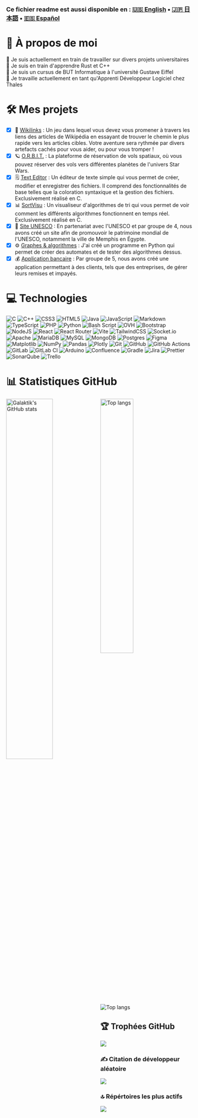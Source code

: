 
### Ce fichier readme est aussi disponible en : [🇺🇸 English](README.md) • [🇯🇵 日本語](README_jp.md) • [🇪🇸 Español](README_es.md)

# 💫 À propos de moi
🔭 Je suis actuellement en train de travailler sur divers projets universitaires<br>
🌱 Je suis en train d'apprendre Rust et C++<br>
📝 Je suis un cursus de BUT Informatique à l'université Gustave Eiffel<br>
💼 Je travaille actuellement en tant qu'Apprenti Développeur Logiciel chez Thales<br>

# 🛠️ Mes projets
- [x] 📖 [Wikilinks](https://github.com/Galaktik-hub/B2-S4-Wikilinks) : Un jeu dans lequel vous devez vous promener à travers les liens des articles de Wikipédia en essayant de trouver le chemin le plus rapide vers les articles cibles. Votre aventure sera rythmée par divers artefacts cachés pour vous aider, ou pour vous tromper !
- [x] 🪐 [O.R.B.I.T.](https://github.com/Galaktik-hub/B2-S3-ORBIT) : La plateforme de réservation de vols spatiaux, où vous pouvez réserver des vols vers différentes planètes de l'univers Star Wars.
- [x] 🗒️ [Text Editor](https://github.com/Galaktik-hub/text-editor) : Un éditeur de texte simple qui vous permet de créer, modifier et enregistrer des fichiers. Il comprend des fonctionnalités de base telles que la coloration syntaxique et la gestion des fichiers. Exclusivement réalisé en C.
- [x] 📊 [SortVisu](https://github.com/Galaktik-hub/sortvisu) : Un visualiseur d'algorithmes de tri qui vous permet de voir comment les différents algorithmes fonctionnent en temps réel. Exclusivement réalisé en C.
- [x] 🏰 [Site UNESCO](https://github.com/Galaktik-hub/sae-unesco) : En partenariat avec l'UNESCO et par groupe de 4, nous avons créé un site afin de promouvoir le patrimoine mondial de l'UNESCO, notamment la ville de Memphis en Égypte.
- [x] ⚙️ [Graphes & algorithmes](https://github.com/Galaktik-hub/automates) : J'ai créé un programme en Python qui permet de créer des automates et de tester des algorithmes dessus.
- [x] 💰 [Application bancaire](https://github.com/Galaktik-hub/banque-tran) : Par groupe de 5, nous avons créé une application permettant à des clients, tels que des entreprises, de gérer leurs remises et impayés.

# 💻 Technologies
![C](https://img.shields.io/badge/c-%2300599C.svg?style=for-the-badge&logo=c&logoColor=white) ![C++](https://img.shields.io/badge/c++-%2300599C.svg?style=for-the-badge&logo=c%2B%2B&logoColor=white) ![CSS3](https://img.shields.io/badge/css3-%231572B6.svg?style=for-the-badge&logo=css3&logoColor=white) ![HTML5](https://img.shields.io/badge/html5-%23E34F26.svg?style=for-the-badge&logo=html5&logoColor=white) ![Java](https://img.shields.io/badge/java-%23ED8B00.svg?style=for-the-badge&logo=openjdk&logoColor=white) ![JavaScript](https://img.shields.io/badge/javascript-%23323330.svg?style=for-the-badge&logo=javascript&logoColor=%23F7DF1E) ![Markdown](https://img.shields.io/badge/markdown-%23000000.svg?style=for-the-badge&logo=markdown&logoColor=white) ![TypeScript](https://img.shields.io/badge/typescript-%23007ACC.svg?style=for-the-badge&logo=typescript&logoColor=white) ![PHP](https://img.shields.io/badge/php-%23777BB4.svg?style=for-the-badge&logo=php&logoColor=white) ![Python](https://img.shields.io/badge/python-3670A0?style=for-the-badge&logo=python&logoColor=ffdd54) ![Bash Script](https://img.shields.io/badge/bash_script-%23121011.svg?style=for-the-badge&logo=gnu-bash&logoColor=white) ![OVH](https://img.shields.io/badge/ovh-%23123F6D.svg?style=for-the-badge&logo=ovh&logoColor=#123F6D) ![Bootstrap](https://img.shields.io/badge/bootstrap-%238511FA.svg?style=for-the-badge&logo=bootstrap&logoColor=white) ![NodeJS](https://img.shields.io/badge/node.js-6DA55F?style=for-the-badge&logo=node.js&logoColor=white) ![React](https://img.shields.io/badge/react-%2320232a.svg?style=for-the-badge&logo=react&logoColor=%2361DAFB) ![React Router](https://img.shields.io/badge/React_Router-CA4245?style=for-the-badge&logo=react-router&logoColor=white) ![Vite](https://img.shields.io/badge/vite-%23646CFF.svg?style=for-the-badge&logo=vite&logoColor=white) ![TailwindCSS](https://img.shields.io/badge/tailwindcss-%2338B2AC.svg?style=for-the-badge&logo=tailwind-css&logoColor=white) ![Socket.io](https://img.shields.io/badge/Socket.io-black?style=for-the-badge&logo=socket.io&badgeColor=010101) ![Apache](https://img.shields.io/badge/apache-%23D42029.svg?style=for-the-badge&logo=apache&logoColor=white) ![MariaDB](https://img.shields.io/badge/MariaDB-003545?style=for-the-badge&logo=mariadb&logoColor=white) ![MySQL](https://img.shields.io/badge/mysql-4479A1.svg?style=for-the-badge&logo=mysql&logoColor=white) ![MongoDB](https://img.shields.io/badge/MongoDB-%234ea94b.svg?style=for-the-badge&logo=mongodb&logoColor=white) ![Postgres](https://img.shields.io/badge/postgres-%23316192.svg?style=for-the-badge&logo=postgresql&logoColor=white) ![Figma](https://img.shields.io/badge/figma-%23F24E1E.svg?style=for-the-badge&logo=figma&logoColor=white) ![Matplotlib](https://img.shields.io/badge/Matplotlib-%23ffffff.svg?style=for-the-badge&logo=Matplotlib&logoColor=black) ![NumPy](https://img.shields.io/badge/numpy-%23013243.svg?style=for-the-badge&logo=numpy&logoColor=white) ![Pandas](https://img.shields.io/badge/pandas-%23150458.svg?style=for-the-badge&logo=pandas&logoColor=white) ![Plotly](https://img.shields.io/badge/Plotly-%233F4F75.svg?style=for-the-badge&logo=plotly&logoColor=white) ![Git](https://img.shields.io/badge/git-%23F05033.svg?style=for-the-badge&logo=git&logoColor=white) ![GitHub](https://img.shields.io/badge/github-%23121011.svg?style=for-the-badge&logo=github&logoColor=white) ![GitHub Actions](https://img.shields.io/badge/github%20actions-%232671E5.svg?style=for-the-badge&logo=githubactions&logoColor=white) ![GitLab](https://img.shields.io/badge/gitlab-%23181717.svg?style=for-the-badge&logo=gitlab&logoColor=white) ![GitLab CI](https://img.shields.io/badge/gitlab%20CI-%23181717.svg?style=for-the-badge&logo=gitlab&logoColor=white) ![Arduino](https://img.shields.io/badge/-Arduino-00979D?style=for-the-badge&logo=Arduino&logoColor=white) ![Confluence](https://img.shields.io/badge/confluence-%23172BF4.svg?style=for-the-badge&logo=confluence&logoColor=white) ![Gradle](https://img.shields.io/badge/Gradle-02303A.svg?style=for-the-badge&logo=Gradle&logoColor=white) ![Jira](https://img.shields.io/badge/jira-%230A0FFF.svg?style=for-the-badge&logo=jira&logoColor=white) ![Prettier](https://img.shields.io/badge/prettier-%23F7B93E.svg?style=for-the-badge&logo=prettier&logoColor=black) ![SonarQube](https://img.shields.io/badge/SonarQube-black?style=for-the-badge&logo=sonarqube&logoColor=4E9BCD) ![Trello](https://img.shields.io/badge/Trello-%23026AA7.svg?style=for-the-badge&logo=Trello&logoColor=white)

# 📊 Statistiques GitHub
<img align="left" width="50%" alt="Galaktik's GitHub stats" src="https://github-readme-stats.vercel.app/api?username=Galaktik-hub&theme=tokyonight&hide_border=false&include_all_commits=false&count_private=true"/>
<img align="left" width="42%" alt="Top langs" src="https://github-readme-stats.vercel.app/api/top-langs/?username=Galaktik-hub&theme=tokyonight&hide_border=false&include_all_commits=false&count_private=true&layout=compact"/><br>
<img alt="Top langs" src="https://github-readme-streak-stats.herokuapp.com/?user=Galaktik-hub&theme=vue-dark&hide_border=false"/>

## 🏆 Trophées GitHub
![](https://github-profile-trophy.vercel.app/?username=Galaktik-hub&theme=radical&no-frame=true&no-bg=false&margin-w=4)

### ✍️ Citation de développeur aléatoire
![](https://quotes-github-readme.vercel.app/api?type=horizontal&theme=tokyonight)

### 🔝 Répértoires les plus actifs
![](https://github-contributor-stats.vercel.app/api?username=Galaktik-hub&limit=5&theme=tokyonight&combine_all_yearly_contributions=true)
